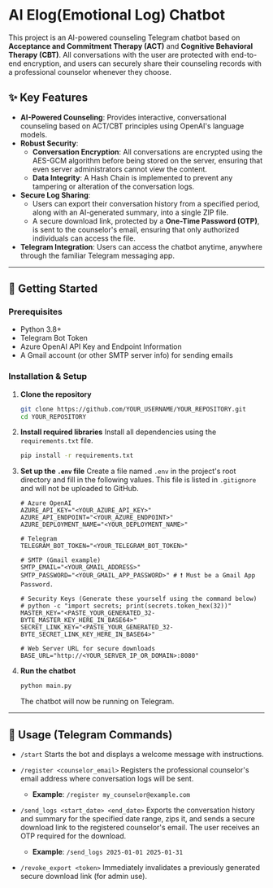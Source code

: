 
# AI Elog(Emotional Log) Chatbot

This project is an AI-powered counseling Telegram chatbot based on **Acceptance and Commitment Therapy (ACT)** and **Cognitive Behavioral Therapy (CBT)**. All conversations with the user are protected with end-to-end encryption, and users can securely share their counseling records with a professional counselor whenever they choose.

## ✨ Key Features

  * **AI-Powered Counseling**: Provides interactive, conversational counseling based on ACT/CBT principles using OpenAI's language models.
  * **Robust Security**:
      * **Conversation Encryption**: All conversations are encrypted using the AES-GCM algorithm before being stored on the server, ensuring that even server administrators cannot view the content.
      * **Data Integrity**: A Hash Chain is implemented to prevent any tampering or alteration of the conversation logs.
  * **Secure Log Sharing**:
      * Users can export their conversation history from a specified period, along with an AI-generated summary, into a single ZIP file.
      * A secure download link, protected by a **One-Time Password (OTP)**, is sent to the counselor's email, ensuring that only authorized individuals can access the file.
  * **Telegram Integration**: Users can access the chatbot anytime, anywhere through the familiar Telegram messaging app.

-----

## 🚀 Getting Started

### Prerequisites

  * Python 3.8+
  * Telegram Bot Token
  * Azure OpenAI API Key and Endpoint Information
  * A Gmail account (or other SMTP server info) for sending emails

### Installation & Setup

1.  **Clone the repository**

    ```bash
    git clone https://github.com/YOUR_USERNAME/YOUR_REPOSITORY.git
    cd YOUR_REPOSITORY
    ```

2.  **Install required libraries**
    Install all dependencies using the `requirements.txt` file.

    ```bash
    pip install -r requirements.txt
    ```

3.  **Set up the `.env` file**
    Create a file named `.env` in the project's root directory and fill in the following values. This file is listed in `.gitignore` and will not be uploaded to GitHub.

    ```env
    # Azure OpenAI
    AZURE_API_KEY="<YOUR_AZURE_API_KEY>"
    AZURE_API_ENDPOINT="<YOUR_AZURE_ENDPOINT>"
    AZURE_DEPLOYMENT_NAME="<YOUR_DEPLOYMENT_NAME>"

    # Telegram
    TELEGRAM_BOT_TOKEN="<YOUR_TELEGRAM_BOT_TOKEN>"

    # SMTP (Gmail example)
    SMTP_EMAIL="<YOUR_GMAIL_ADDRESS>"
    SMTP_PASSWORD="<YOUR_GMAIL_APP_PASSWORD>" # ❗️ Must be a Gmail App Password.

    # Security Keys (Generate these yourself using the command below)
    # python -c "import secrets; print(secrets.token_hex(32))"
    MASTER_KEY="<PASTE_YOUR_GENERATED_32-BYTE_MASTER_KEY_HERE_IN_BASE64>"
    SECRET_LINK_KEY="<PASTE_YOUR_GENERATED_32-BYTE_SECRET_LINK_KEY_HERE_IN_BASE64>"

    # Web Server URL for secure downloads
    BASE_URL="http://<YOUR_SERVER_IP_OR_DOMAIN>:8080"
    ```

4.  **Run the chatbot**

    ```bash
    python main.py
    ```

    The chatbot will now be running on Telegram.

-----

## 📖 Usage (Telegram Commands)

  * `/start`
    Starts the bot and displays a welcome message with instructions.

  * `/register <counselor_email>`
    Registers the professional counselor's email address where conversation logs will be sent.

      * **Example**: `/register my_counselor@example.com`

  * `/send_logs <start_date> <end_date>`
    Exports the conversation history and summary for the specified date range, zips it, and sends a secure download link to the registered counselor's email. The user receives an OTP required for the download.

      * **Example**: `/send_logs 2025-01-01 2025-01-31`

  * `/revoke_export <token>`
    Immediately invalidates a previously generated secure download link (for admin use).
